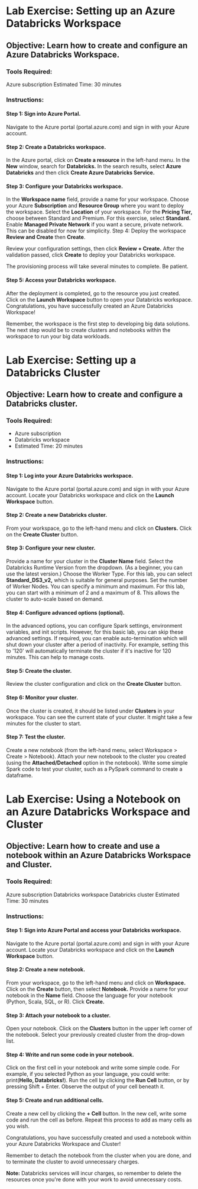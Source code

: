 # Lab Exercise: Setting up an Azure Databricks Workspace

## Objective: Learn how to create and configure an Azure Databricks Workspace.

### Tools Required:

Azure subscription
Estimated Time: 30 minutes

### Instructions:

#### Step 1: Sign into Azure Portal.

Navigate to the Azure portal (portal.azure.com) and sign in with your Azure account.

#### Step 2: Create a Databricks workspace.

In the Azure portal, click on **Create a resource** in the left-hand menu.
In the **New** window, search for **Databricks.**
In the search results, select **Azure Databricks** and then click **Create Azure Databricks Service.**

#### Step 3: Configure your Databricks workspace.

In the **Workspace name** field, provide a name for your workspace.
Choose your Azure **Subscription** and **Resource Group** where you want to deploy the workspace.
Select the **Location** of your workspace.
For the **Pricing Tier,** choose between Standard and Premium. For this exercise, select **Standard.**
Enable **Managed Private Network** if you want a secure, private network. This can be disabled for now for simplicity.
Step 4: Deploy the workspace **Review and Create** then **Create**.

Review your configuration settings, then click **Review + Create.**
After the validation passed, click **Create** to deploy your Databricks workspace.

The provisioning process will take several minutes to complete. Be patient.

#### Step 5: Access your Databricks workspace.

After the deployment is completed, go to the resource you just created.
Click on the **Launch Workspace** button to open your Databricks workspace.
Congratulations, you have successfully created an Azure Databricks Workspace!

Remember, the workspace is the first step to developing big data solutions. The next step would be to create clusters and notebooks within the workspace to run your big data workloads.

# Lab Exercise: Setting up a Databricks Cluster

## Objective: Learn how to create and configure a Databricks cluster.

### Tools Required:

- Azure subscription
- Databricks workspace
- Estimated Time: 20 minutes

### Instructions:

#### Step 1: Log into your Azure Databricks workspace.

Navigate to the Azure portal (portal.azure.com) and sign in with your Azure account.
Locate your Databricks workspace and click on the **Launch Workspace** button.

#### Step 2: Create a new Databricks cluster.

From your workspace, go to the left-hand menu and click on **Clusters.**
Click on the **Create Cluster** button.

#### Step 3: Configure your new cluster.

Provide a name for your cluster in the **Cluster Name** field.
Select the Databricks Runtime Version from the dropdown. (As a beginner, you can use the latest version.)
Choose the Worker Type. For this lab, you can select **Standard_DS3_v2,** which is suitable for general purposes.
Set the number of Worker Nodes. You can specify a minimum and maximum. For this lab, you can start with a minimum of 2 and a maximum of 8. This allows the cluster to auto-scale based on demand.

#### Step 4: Configure advanced options (optional).

In the advanced options, you can configure Spark settings, environment variables, and init scripts. However, for this basic lab, you can skip these advanced settings.
If required, you can enable auto-termination which will shut down your cluster after a period of inactivity. For example, setting this to '120' will automatically terminate the cluster if it's inactive for 120 minutes. This can help to manage costs.

#### Step 5: Create the cluster.

Review the cluster configuration and click on the **Create Cluster** button.

#### Step 6: Monitor your cluster.

Once the cluster is created, it should be listed under **Clusters** in your workspace.
You can see the current state of your cluster. It might take a few minutes for the cluster to start.

####  Step 7: Test the cluster.

Create a new notebook (from the left-hand menu, select Workspace > Create > Notebook).
Attach your new notebook to the cluster you created (using the **Attached/Detached** option in the notebook).
Write some simple Spark code to test your cluster, such as a PySpark command to create a dataframe.


# Lab Exercise: Using a Notebook on an Azure Databricks Workspace and Cluster

## Objective: Learn how to create and use a notebook within an Azure Databricks Workspace and Cluster.

### Tools Required:

Azure subscription
Databricks workspace
Databricks cluster
Estimated Time: 30 minutes

### Instructions:

#### Step 1: Sign into Azure Portal and access your Databricks workspace.

Navigate to the Azure portal (portal.azure.com) and sign in with your Azure account.
Locate your Databricks workspace and click on the **Launch Workspace** button.

####  Step 2: Create a new notebook.

From your workspace, go to the left-hand menu and click on **Workspace.**
Click on the **Create** button, then select **Notebook.**
Provide a name for your notebook in the **Name** field.
Choose the language for your notebook (Python, Scala, SQL, or R).
Click **Create.**

#### Step 3: Attach your notebook to a cluster.

Open your notebook.
Click on the **Clusters** button in the upper left corner of the notebook.
Select your previously created cluster from the drop-down list.

#### Step 4: Write and run some code in your notebook.

Click on the first cell in your notebook and write some simple code. For example, if you selected Python as your language, you could write: print(**Hello, Databricks!**).
Run the cell by clicking the **Run Cell** button, or by pressing Shift + Enter.
Observe the output of your cell beneath it.

#### Step 5: Create and run additional cells.

Create a new cell by clicking the **+ Cell** button.
In the new cell, write some code and run the cell as before.
Repeat this process to add as many cells as you wish.

Congratulations, you have successfully created and used a notebook within your Azure Databricks Workspace and Cluster!

Remember to detach the notebook from the cluster when you are done, and to terminate the cluster to avoid unnecessary charges.


**Note:** Databricks services will incur charges, so remember to delete the resources once you're done with your work to avoid unnecessary costs.
